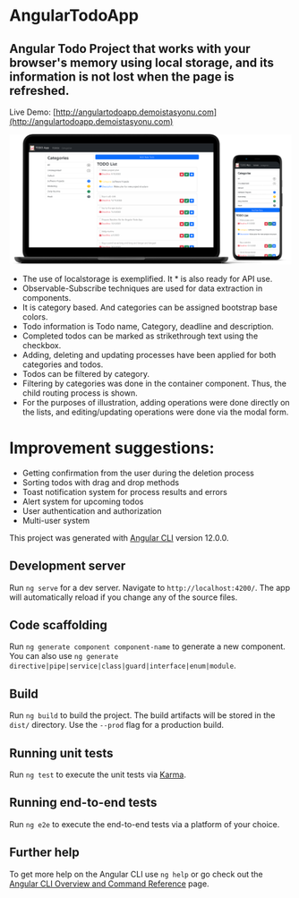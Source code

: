 # AngularTodoApp

## Angular Todo Project that works with your browser's memory using local storage, and its information is not lost when the page is refreshed.

Live Demo: [http://angulartodoapp.demoistasyonu.com](http://angulartodoapp.demoistasyonu.com)

![Todo App Screenshot](https://github.com/barisertugrul/angular-todo-app/blob/master/assets/screenshots/Todo-App-Device-Screenshot-1.png)

* The use of localstorage is exemplified. It * is also ready for API use.
* Observable-Subscribe techniques are used for data extraction in components.
* It is category based. And categories can be assigned bootstrap base colors.
* Todo information is Todo name, Category, deadline and description.
* Completed todos can be marked as strikethrough text using the checkbox.
* Adding, deleting and updating processes have been applied for both categories and todos.
* Todos can be filtered by category.
* Filtering by categories was done in the container component. Thus, the child routing process is shown.
* For the purposes of illustration, adding operations were done directly on the lists, and editing/updating operations were done via the modal form.

# Improvement suggestions:
* Getting confirmation from the user during the deletion process
* Sorting todos with drag and drop methods
* Toast notification system for process results and errors
* Alert system for upcoming todos
* User authentication and authorization
* Multi-user system

This project was generated with [Angular CLI](https://github.com/angular/angular-cli) version 12.0.0.

## Development server

Run `ng serve` for a dev server. Navigate to `http://localhost:4200/`. The app will automatically reload if you change any of the source files.

## Code scaffolding

Run `ng generate component component-name` to generate a new component. You can also use `ng generate directive|pipe|service|class|guard|interface|enum|module`.

## Build

Run `ng build` to build the project. The build artifacts will be stored in the `dist/` directory. Use the `--prod` flag for a production build.

## Running unit tests

Run `ng test` to execute the unit tests via [Karma](https://karma-runner.github.io).

## Running end-to-end tests

Run `ng e2e` to execute the end-to-end tests via a platform of your choice.

## Further help

To get more help on the Angular CLI use `ng help` or go check out the [Angular CLI Overview and Command Reference](https://angular.io/cli) page.
